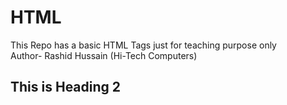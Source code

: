 # HTML<br>
This Repo has a basic HTML Tags just for teaching purpose only<br>
Author- Rashid Hussain (Hi-Tech Computers)
<h2>This is Heading 2 </h2>
